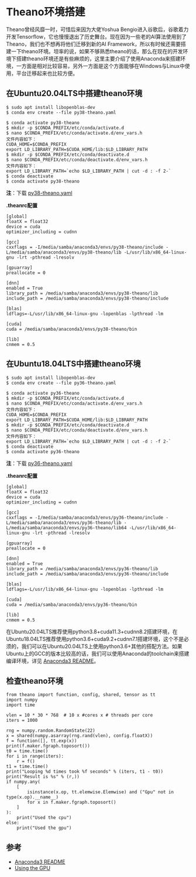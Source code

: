 # Theano环境搭建

Theano曾经风靡一时，可惜后来因为大佬Yoshua Bengio进入谷歌后，谷歌着力开发Tensorflow，它也慢慢退出了历史舞台。现在因为一些老的AI算法使用到了Theano，我们也不想再将他们迁移到新的AI Framework，所以有时候还需要搭建一下theano环境。坦率的说，如果不够熟悉theano的话，那么在现在的开发环境下搭建theano环境还是有些麻烦的，这里主要介绍了使用Anaconda来搭建环境，一方面是相对比较容易，另外一方面是这个方面能够在Windows与Linux中使用，平台迁移起来也比较方便。

## 在Ubuntu20.04LTS中搭建theano环境

```
$ sudo apt install libopenblas-dev
$ conda env create --file py38-theano.yaml

$ conda activate py38-theano
$ mkdir -p $CONDA_PREFIX/etc/conda/activate.d
$ nano $CONDA_PREFIX/etc/conda/activate.d/env_vars.h
文件内容如下：
CUDA_HOME=$CONDA_PREFIX
export LD_LIBRARY_PATH=$CUDA_HOME/lib:$LD_LIBRARY_PATH
$ mkdir -p $CONDA_PREFIX/etc/conda/deactivate.d
$ nano $CONDA_PREFIX/etc/conda/deactivate.d/env_vars.h
文件内容如下：
export LD_LIBRARY_PATH=`echo $LD_LIBRARY_PATH | cut -d : -f 2-`
$ conda deactivate
$ conda activate py38-theano
```

**注**：下载 [py38-theano.yaml](https://github.com/SNSerHello/MyNotes/blob/main/anaconda3/py38-theano.yaml)

**.theanrc配置**

```
[global]
floatX = float32
device = cuda
optimizer_including = cudnn

[gcc]
cxxflags = -I/media/samba/anaconda3/envs/py38-theano/include -L/media/samba/anaconda3/envs/py38-theano/lib -L/usr/lib/x86_64-linux-gnu -lrt -pthread -lresolv

[gpuarray]
preallocate = 0

[dnn]
enabled = True
library_path = /media/samba/anaconda3/envs/py38-theano/lib
include_path = /media/samba/anaconda3/envs/py38-theano/include

[blas]
ldflags=-L/usr/lib/x86_64-linux-gnu -lopenblas -lpthread -lm

[cuda]
cuda = /media/samba/anaconda3/envs/py38-theano/bin

[lib]
cnmem = 0.5
```



## 在Ubuntu18.04LTS中搭建theano环境

```
$ sudo apt install libopenblas-dev
$ conda env create --file py36-theano.yaml

$ conda activate py36-theano
$ mkdir -p $CONDA_PREFIX/etc/conda/activate.d
$ nano $CONDA_PREFIX/etc/conda/activate.d/env_vars.h
文件内容如下：
CUDA_HOME=$CONDA_PREFIX
export LD_LIBRARY_PATH=$CUDA_HOME/lib:$LD_LIBRARY_PATH
$ mkdir -p $CONDA_PREFIX/etc/conda/deactivate.d
$ nano $CONDA_PREFIX/etc/conda/deactivate.d/env_vars.h
文件内容如下：
export LD_LIBRARY_PATH=`echo $LD_LIBRARY_PATH | cut -d : -f 2-`
$ conda deactivate
$ conda activate py36-theano
```

**注**：下载 [py36-theano.yaml](https://github.com/SNSerHello/MyNotes/blob/main/anaconda3/py36-theano.yaml)

**.theanrc配置**

```
[global]
floatX = float32
device = cuda
optimizer_including = cudnn

[gcc]
cxxflags = -I/media/samba/anaconda3/envs/py36-theano/include -L/media/samba/anaconda3/envs/py36-theano/lib -L/media/samba/anaconda3/envs/py36-theano/lib64 -L/usr/lib/x86_64-linux-gnu -lrt -pthread -lresolv

[gpuarray]
preallocate = 0

[dnn]
enabled = True
library_path = /media/samba/anaconda3/envs/py36-theano/lib
include_path = /media/samba/anaconda3/envs/py36-theano/include

[blas]
ldflags=-L/usr/lib/x86_64-linux-gnu -lopenblas -lpthread -lm

[cuda]
cuda = /media/samba/anaconda3/envs/py36-theano/bin

[lib]
cnmem = 0.5
```

在Ubuntu20.04LTS推荐使用python3.8+cuda11.3+cudnn8.2搭建环境，在Ubuntu18.04LTS推荐使用python3.6+cuda9.2+cudnn7.1搭建环境，这个不是必须的，我们可以在Ubuntu20.04LTS上使用python3.6+其他的搭配方法。如果Ubuntu上的GCC的版本比较高的话，我们可以使用Anaconda的toolchain来搭建编译环境，详见 [Anaconda3 README](https://github.com/SNSerHello/MyNotes/tree/main/anaconda3)。

## 检查theano环境

```
from theano import function, config, shared, tensor as tt
import numpy
import time

vlen = 10 * 30 * 768  # 10 x #cores x # threads per core
iters = 1000

rng = numpy.random.RandomState(22)
x = shared(numpy.asarray(rng.rand(vlen), config.floatX))
f = function([], tt.exp(x))
print(f.maker.fgraph.toposort())
t0 = time.time()
for i in range(iters):
    r = f()
t1 = time.time()
print("Looping %d times took %f seconds" % (iters, t1 - t0))
print("Result is %s" % (r,))
if numpy.any(
    [
        isinstance(x.op, tt.elemwise.Elemwise) and ("Gpu" not in type(x.op).__name__)
        for x in f.maker.fgraph.toposort()
    ]
):
    print("Used the cpu")
else:
    print("Used the gpu")
```



## 参考

- [Anaconda3 README](https://github.com/SNSerHello/MyNotes/tree/main/anaconda3)
- [Using the GPU](https://theano-pymc.readthedocs.io/en/latest/tutorial/using_gpu.html)